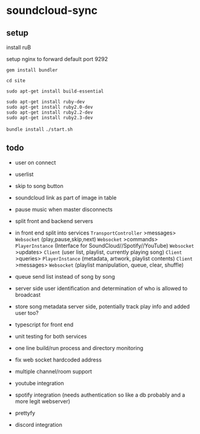 # soundcloud-sync


## setup
install ruB

setup nginx to forward default port 9292

`gem install bundler`

`cd site` 

```
sudo apt-get install build-essential 
```


```
sudo apt-get install ruby-dev
sudo apt-get install ruby2.0-dev
sudo apt-get install ruby2.2-dev
sudo apt-get install ruby2.3-dev
```


`bundle install`
`./start.sh`



## todo

- user on connect
- userlist
- skip to song button
- soundcloud link as part of image in table
- pause music when master disconnects


- split front and backend servers
- in front end split into services `TransportController` >messages> `Websocket` (play,pause,skip,next)
`Websocket` >commands> `PlayerInstance` (Interface for SoundCloud//Spotify//YouTube)
`Websocket` >updates> `Client` (user list, playlist, currently playing song)
`Client` >queries> `PlayerInstance` (metadata, artwork, playlist contents)
`Client` >messages> `Websocket` (playlist manipulation, queue, clear, shuffle)

- queue send list instead of song by song
- server side user identification and determination of who is allowed to broadcast
- store song metadata server side, potentially track play info and added user too?
- typescript for front end
- unit testing for both services
- one line build/run process and directory monitoring
- fix web socket hardcoded address
- multiple channel/room support 



- youtube integration
- spotify integration (needs authentication so like a db probably and a more legit webserver)
- prettyfy
- discord integration
